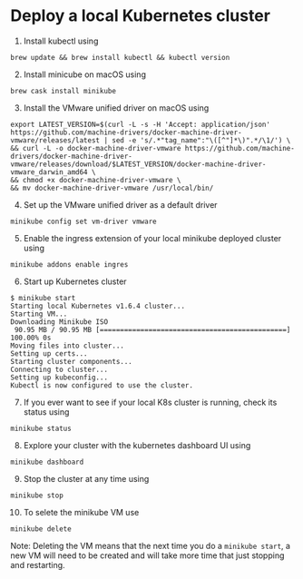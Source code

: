 # Deploy a local Kubernetes cluster
1. Install kubectl using
```shell
brew update && brew install kubectl && kubectl version
```
2. Install minicube on macOS using 
```shell
brew cask install minikube
```
3. Install the VMware unified driver on macOS using
```shell
export LATEST_VERSION=$(curl -L -s -H 'Accept: application/json' https://github.com/machine-drivers/docker-machine-driver-vmware/releases/latest | sed -e 's/.*"tag_name":"\([^"]*\)".*/\1/') \
&& curl -L -o docker-machine-driver-vmware https://github.com/machine-drivers/docker-machine-driver-vmware/releases/download/$LATEST_VERSION/docker-machine-driver-vmware_darwin_amd64 \
&& chmod +x docker-machine-driver-vmware \
&& mv docker-machine-driver-vmware /usr/local/bin/
```
4. Set up the VMware unified driver as a default driver
```shell
minikube config set vm-driver vmware
```
5. Enable the ingress extension of your local minikube deployed cluster using
```shell
minikube addons enable ingres
```
6. Start up Kubernetes cluster
```shell
$ minikube start
Starting local Kubernetes v1.6.4 cluster...
Starting VM...
Downloading Minikube ISO
 90.95 MB / 90.95 MB [==============================================] 100.00% 0s
Moving files into cluster...
Setting up certs...
Starting cluster components...
Connecting to cluster...
Setting up kubeconfig...
Kubectl is now configured to use the cluster.
```
7. If you ever want to see if your local K8s cluster is running, check its
status using
```shell
minikube status
```
8. Explore your cluster with the kubernetes dashboard UI using
```shell
minikube dashboard
```
9. Stop the cluster at any time using
```shell
minikube stop
```
10. To selete the minikube VM use
```shell
minikube delete
```
Note: Deleting the VM means that the next time you do a `minikube start`, a new
VM will need to be created and will take more time that just stopping and restarting.